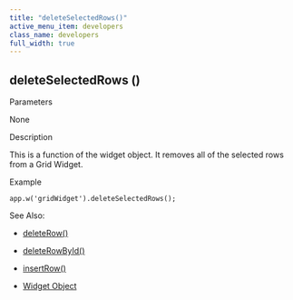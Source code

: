```yaml
---
title: "deleteSelectedRows()"
active_menu_item: developers
class_name: developers
full_width: true
---
```



## deleteSelectedRows ()

Parameters

None

Description

This is a function of the widget object. It removes all of the selected rows from a Grid Widget.

Example

    app.w('gridWidget').deleteSelectedRows();
   

See Also:

 - [deleteRow()](deleterow.htm)

 - [deleteRowById()](deleterowbyid.htm)

 - [insertRow()](insertrow.htm)

 - [Widget Object](../../objects-titbits/widget-object.htm)

